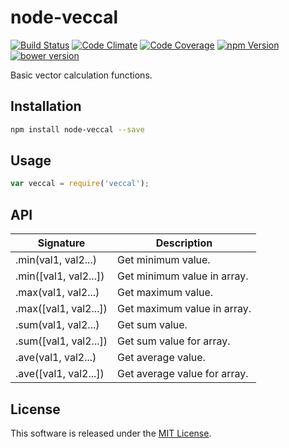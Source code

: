 node-veccal
==========

<!-- Badge Start -->
<a name="badges"></a>

[![Build Status][bd_travis_shield_url]][bd_travis_url]
[![Code Climate][bd_codeclimate_shield_url]][bd_codeclimate_url]
[![Code Coverage][bd_codeclimate_coverage_shield_url]][bd_codeclimate_url]
[![npm Version][bd_npm_shield_url]][bd_npm_url]
[![bower version][bd_bower_badge_url]][bd_repo_url]

[bd_repo_url]: https://github.com/okunishinishi/node-node-veccal
[bd_travis_url]: http://travis-ci.org/okunishinishi/node-node-veccal
[bd_travis_shield_url]: http://img.shields.io/travis/okunishinishi/node-node-veccal.svg?style=flat
[bd_license_url]: https://github.com/okunishinishi/node-node-veccal/blob/master/LICENSE
[bd_codeclimate_url]: http://codeclimate.com/github/okunishinishi/node-node-veccal
[bd_codeclimate_shield_url]: http://img.shields.io/codeclimate/github/okunishinishi/node-node-veccal.svg?style=flat
[bd_codeclimate_coverage_shield_url]: http://img.shields.io/codeclimate/coverage/github/okunishinishi/node-node-veccal.svg?style=flat
[bd_gemnasium_url]: https://gemnasium.com/okunishinishi/node-node-veccal
[bd_gemnasium_shield_url]: https://gemnasium.com/okunishinishi/node-node-veccal.svg
[bd_npm_url]: http://www.npmjs.org/package/node-veccal
[bd_npm_shield_url]: http://img.shields.io/npm/v/node-veccal.svg?style=flat
[bd_bower_badge_url]: https://img.shields.io/bower/v/node-veccal.svg?style=flat

<!-- Badge End -->


<!-- Description Start -->
<a name="description"></a>

Basic vector calculation functions.

<!-- Description End -->




<!-- Sections Start -->
<a name="sections"></a>

<!-- Section from "docs/readme/01.Installation.md.hbs" Start -->

<a name="section-docs-readme-01-installation-md"></a>
Installation
-----

```bash
npm install node-veccal --save
```
<!-- Section from "docs/readme/01.Installation.md.hbs" End -->

<!-- Section from "docs/readme/02.Usage.md.hbs" Start -->

<a name="section-docs-readme-02-usage-md"></a>
Usage
-----

```javascript
var veccal = require('veccal');


````

<!-- Section from "docs/readme/02.Usage.md.hbs" End -->

<!-- Section from "docs/readme/03.API.md.hbs" Start -->

<a name="section-docs-readme-03-a-p-i-md"></a>
API
---

| Signature | Description |
| --------- | ----------- |
| .min(val1, val2...) | Get minimum value. |
| .min([val1, val2...]) | Get minimum value in array. |
| .max(val1, val2...) | Get maximum value. |
| .max([val1, val2...]) | Get maximum value in array. |
| .sum(val1, val2...) | Get sum value. |
| .sum([val1, val2...]) | Get sum  value for array. |
| .ave(val1, val2...) | Get average value. |
| .ave([val1, val2...]) | Get average  value for array. |

<!-- Section from "docs/readme/03.API.md.hbs" End -->


<!-- Sections Start -->


<!-- LICENSE Start -->
<a name="license"></a>

License
-------
This software is released under the [MIT License](https://github.com/okunishinishi/node-node-veccal/blob/master/LICENSE).

<!-- LICENSE End -->



